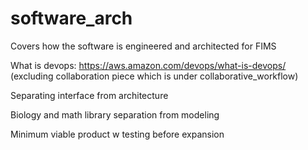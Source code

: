# software_arch
Covers how the software is engineered and architected for FIMS

What is devops: https://aws.amazon.com/devops/what-is-devops/
(excluding collaboration piece which is under collaborative_workflow)

Separating interface from architecture

Biology and math library separation from modeling

Minimum viable product w testing before expansion

